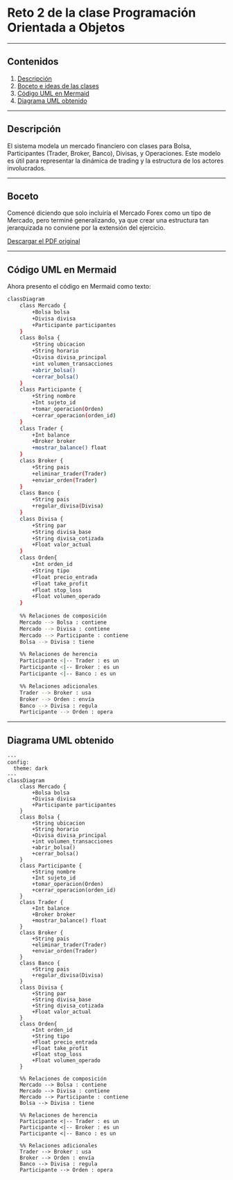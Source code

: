 # Reto 2 de la clase Programación Orientada a Objetos
---
## Contenidos

1. [Descripción](#descripción)
2. [Boceto e ideas de las clases](#boceto)
3. [Código UML en Mermaid](#código-uml-en-mermaid)
4. [Diagrama UML obtenido](#diagrama-uml-obtenido)

---

## Descripción

El sistema modela un mercado financiero con clases para Bolsa, Participantes (Trader, Broker, Banco), Divisas, y Operaciones. Este modelo es útil para representar la dinámica de trading y la estructura de los actores involucrados.

---

## Boceto

Comencé diciendo que solo incluiría el Mercado Forex como un tipo de Mercado, pero terminé generalizando, ya que crear una estructura tan jerarquizada no conviene por la extensión del ejercicio.

[Descargar el PDF original](./UML.pdf)

---

## Código UML en Mermaid

Ahora presento el código en Mermaid como texto:

```bash
classDiagram
    class Mercado {
        +Bolsa bolsa
        +Divisa divisa
        +Participante participantes
    }
    class Bolsa {
        +String ubicacion
        +String horario
        +Divisa divisa_principal
        +int volumen_transacciones
        +abrir_bolsa()
        +cerrar_bolsa()
    }
    class Participante {
        +String nombre
        +Int sujeto_id
        +tomar_operacion(Orden)
        +cerrar_operacion(orden_id)
    }
    class Trader {
        +Int balance
        +Broker broker
        +mostrar_balance() float
    }
    class Broker {
        +String pais
        +eliminar_trader(Trader)
        +enviar_orden(Trader)
    }
    class Banco {
        +String pais
        +regular_divisa(Divisa)
    }
    class Divisa {
        +String par
        +String divisa_base
        +String divisa_cotizada
        +Float valor_actual
    }
    class Orden{
        +Int orden_id
        +String tipo
        +Float precio_entrada
        +Float take_profit
        +Float stop_loss
        +Float volumen_operado
    }
    
    %% Relaciones de composición
    Mercado --> Bolsa : contiene
    Mercado --> Divisa : contiene
    Mercado --> Participante : contiene
    Bolsa --> Divisa : tiene

    %% Relaciones de herencia
    Participante <|-- Trader : es un
    Participante <|-- Broker : es un
    Participante <|-- Banco : es un

    %% Relaciones adicionales
    Trader --> Broker : usa
    Broker --> Orden : envía
    Banco --> Divisa : regula
    Participante --> Orden : opera
```
---

## Diagrama UML obtenido

```mermaid
---
config:
  theme: dark
---
classDiagram
    class Mercado {
        +Bolsa bolsa
        +Divisa divisa
        +Participante participantes
    }
    class Bolsa {
        +String ubicacion
        +String horario
        +Divisa divisa_principal
        +int volumen_transacciones
        +abrir_bolsa()
        +cerrar_bolsa()
    }
    class Participante {
        +String nombre
        +Int sujeto_id
        +tomar_operacion(Orden)
        +cerrar_operacion(orden_id)
    }
    class Trader {
        +Int balance
        +Broker broker
        +mostrar_balance() float
    }
    class Broker {
        +String pais
        +eliminar_trader(Trader)
        +enviar_orden(Trader)
    }
    class Banco {
        +String pais
        +regular_divisa(Divisa)
    }
    class Divisa {
        +String par
        +String divisa_base
        +String divisa_cotizada
        +Float valor_actual
    }
    class Orden{
        +Int orden_id
        +String tipo
        +Float precio_entrada
        +Float take_profit
        +Float stop_loss
        +Float volumen_operado
    }
    
    %% Relaciones de composición
    Mercado --> Bolsa : contiene
    Mercado --> Divisa : contiene
    Mercado --> Participante : contiene
    Bolsa --> Divisa : tiene

    %% Relaciones de herencia
    Participante <|-- Trader : es un
    Participante <|-- Broker : es un
    Participante <|-- Banco : es un

    %% Relaciones adicionales
    Trader --> Broker : usa
    Broker --> Orden : envía
    Banco --> Divisa : regula
    Participante --> Orden : opera
